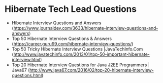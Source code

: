 # Hibernate Tech Lead Questions 
- Hibernate Interview Questions and Answers (https://www.journaldev.com/3633/hibernate-interview-questions-and-answers)
- Top 50 Hibernate Interview Questions & Answers	(https://career.guru99.com/hibernate-interview-questions/)
- Top 50 Tricky Hibernate Interview Questions |JavaTechInfo.Com (http://www.javatechinfo.com/2013/01/top-50-important-hibernate-interview.html)
- Top 20 Hibernate Interview Questions for Java J2EE Programmers | Java67 (http://www.java67.com/2016/02/top-20-hibernate-interview-questions.html)
